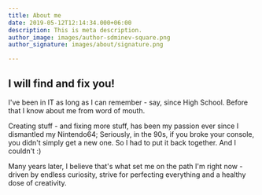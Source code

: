 ```yaml
---
title: About me
date: 2019-05-12T12:14:34.000+06:00
description: This is meta description.
author_image: images/author-sdminev-square.png
author_signature: images/about/signature.png

---
```

## I will find and fix you!

I've been in IT as long as I can remember - say, since High School. Before that I know about me from word of mouth.

Creating stuff - and fixing more stuff, has been my passion ever since I dismantled my Nintendo64; Seriously, in the 90s, if you broke your console, you didn't simply get a new one. So I had to put it back together. And I couldn't :)

Many years later, I believe that's what set me on the path I'm right now - driven by endless curiosity, strive for perfecting everything and a healthy dose of creativity.